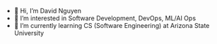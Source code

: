 - 👋 Hi, I’m David Nguyen
- 👀 I’m interested in Software Development, DevOps, ML/AI Ops
- 🌱 I’m currently learning CS (Software Engineering) at Arizona State University

<!---
dnguye92asu/dnguye92asu is a ✨ special ✨ repository because its `README.md` (this file) appears on your GitHub profile.
You can click the Preview link to take a look at your changes.
--->
